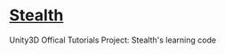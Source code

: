 [Stealth](http://unity3d.com/learn/tutorials/projects/stealth)
=======

Unity3D Offical Tutorials Project: Stealth's learning code
